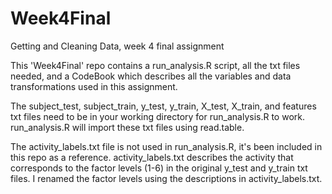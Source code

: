 # Week4Final

Getting and Cleaning Data, week 4 final assignment

This 'Week4Final' repo contains a run_analysis.R script, all the txt files needed, and a CodeBook which describes all the variables and data transformations used in this assignment.

The subject_test, subject_train, y_test, y_train, X_test, X_train, and features txt files need to be in your working directory for run_analysis.R to work. run_analysis.R will import these txt files using read.table.

The activity_labels.txt file is not used in run_analysis.R, it's been included in this repo as a reference. activity_labels.txt describes the activity that corresponds to the factor levels (1-6) in the original y_test and y_train txt files. I renamed the factor levels using the descriptions in activity_labels.txt.
